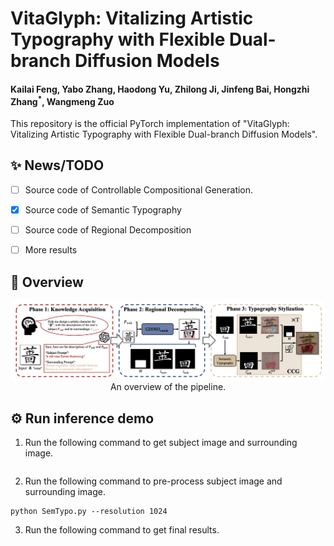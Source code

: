 # VitaGlyph: Vitalizing Artistic Typography with Flexible Dual-branch Diffusion Models
#### Kailai Feng, Yabo Zhang, Haodong Yu, Zhilong Ji, Jinfeng Bai, Hongzhi Zhang<sup>*</sup>, Wangmeng Zuo 
This repository is the official PyTorch implementation of "VitaGlyph: Vitalizing Artistic Typography with Flexible Dual-branch Diffusion Models".

## ✨ News/TODO
- [ ] Source code of Controllable Compositional Generation.
- [x] Source code of Semantic Typography
- [ ] Source code of Regional Decomposition
- [ ] More results


<!-- 
## 🖼️ Resluts

<table class="center">
    <tr style="font-weight: bolder;text-align:center;">
        <td>Input starting frame</td>
        <td>Input ending frame</td>
        <td>Inbetweening results</td>
    </tr>
  <tr>
  <td>
    <img src=assets/input1_0.png width="250">
  </td>
  <td>
    <img src=assets/input1_1.png width="250">
  </td>
  <td>
    <img src=assets/ours1.gif width="250">
  </td>
  </tr>
  <tr>
  <td>
    <img src=assets/input2_0.png width="250">
  </td>
  <td>
    <img src=assets/input2_1.png width="250">
  </td>
  <td>
    <img src=assets/ours2.gif width="250">
  </td>
  </tr>
  <tr>
  <td>
    <img src=assets/input3_0.png width="250">
  </td>
  <td>
    <img src=assets/input3_1.png width="250">
  </td>
  <td>
    <img src=assets/ours3.gif width="250">
  </td>
  </tr> 
</table>
 -->

## 📖 Overview



<p align="center">
  <img src="assets/model.png" alt="model architecture" width="800"/>
  </br>
  An overview of the pipeline.
</p>




## ⚙️ Run inference demo
1) Run the following command to get subject image and surrounding image.
``` shell

```
2) Run the following command to pre-process subject image and surrounding image.
``` shell
python SemTypo.py --resolution 1024 
```
3) Run the following command to get final results.
``` shell

```

<!-- You can change 'xN' to get arbitrary frame rates results. The reuslts are saved in the folder './output'. -->